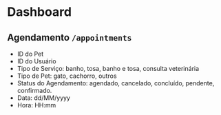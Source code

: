 # Dashboard

## Agendamento `/appointments`

* ID do Pet
* ID do Usuário
* Tipo de Serviço: banho, tosa, banho e tosa, consulta veterinária
* Tipo de Pet: gato, cachorro, outros
* Status do Agendamento: agendado, cancelado, concluído, pendente, confirmado.
* Data: dd/MM/yyyy
* Hora: HH:mm
 